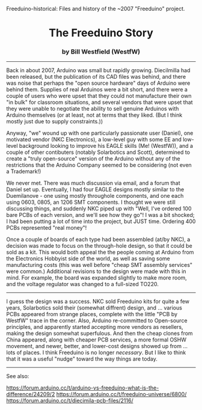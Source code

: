 Freeduino-historical:
Files and history of the ~2007 "Freeduino" project.

# <div align="center">The Freeduino Story</div>
### <div align="center">by Bill Westfield (WestfW)</div>
---

Back in about 2007, Arduino was small but rapidly growing.
Diecilmilla had been released, but the publication of its CAD files
was behind, and there was noise that perhaps the "open source
hardware" days of Arduino were behind them.  Supplies of real Arduinos
were a bit short, and there were a couple of users who were upset that
they could not manufacture their own "in bulk" for classroom
situations, and several vendors that were upset that they were unable
to negotiate the ability to sell genuine Arduinos with Arduino
themselves (or at least, not at terms that they liked.  (But I think
mostly just due to supply constraints.))

Anyway, "we" wound up with one particularly passionate user (Daniel),
one motivated vendor (NKC Electronics), a low-level guy with some
EE and low-level background looking to improve his EAGLE skills (Me!
(WestfW)), and a couple of other contibuters (notably Solarbotics and
Scott), determined to create a "truly open-source" version of the
Arduino without any of the restrictions that the Arduino Company
seemed to be considering (not even a Trademark!)

We never met.  There was much discussion via email, and a forum that
Daniel set up.  Eventually, I had four EAGLE designs mostly similar to
the Duemilanove - one using mostly throughole components, and one each
using 0603, 0805, an 1206 SMT components.  I thought we were still
discussing things, and suddenly NKC piped up with "Well, I've ordered
100 bare PCBs of each version, and we'll see how they go"!  I was a
bit shocked; I had been putting a lot of time into the project, but
JUST time.  Ordering 400 PCBs represented "real money"!

Once a couple of boards of each type had been assembled (at/by NKC), a
decision was made to focus on the through-hole design, so that it
could be sold as a kit.  This would both appeal the the people coming
at Arduino from the Electronics Hobbyist side of the world, as well as
saving some manufacturing costs (this was well before "cheap SMT
assembly services" were common.)  Additional revisions to the design
were made with this in mind.  For example, the board was expanded
slightly to make more room, and the voltage regulator was changed to a
full-sized TO220.

---

I guess the design was a success.  NKC sold Freeduino kits for quite a
few years, Solarbotics sold their (somewhat diffrent) design, and
... various PCBs appeared from strange places, complete with the
little "PCB by WestfW" trace in the corner.  Also, Arduino
re-committed to Open-source principles, and apparently started
accepting more vendors as resellers, making the design somewhat
superfulous.  And then the cheap clones from China appeared, along
with cheaper PCB services, a more formal OSHW movement, and newer,
better, and lower-cost designs showed up from ... lots of places.  I
think Freeduino is no longer *necessary*.  But I like to think that it
was a useful "nudge" toward the way things are today.

---

See also:

https://forum.arduino.cc/t/arduino-vs-freeduino-what-is-the-difference/24209/2
https://forum.arduino.cc/t/freeduino-universe/6800/
https://forum.arduino.cc/t/diecimila-pcb-files/2116/


